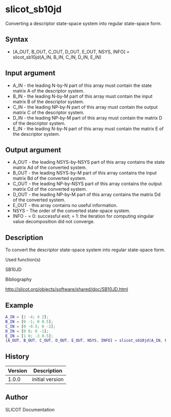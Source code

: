 

# slicot_sb10jd

Converting a descriptor state-space system into regular state-space form.

## Syntax

- [A_OUT, B_OUT, C_OUT, D_OUT, E_OUT, NSYS, INFO] = slicot_sb10jd(A_IN, B_IN, C_IN, D_IN, E_IN)

## Input argument

 - A_IN - the leading N-by-N part of this array must contain the state matrix A of the descriptor system.
 - B_IN - the leading N-by-M part of this array must contain the input matrix B of the descriptor system.
 - C_IN - the leading NP-by-N part of this array must contain the output matrix C of the descriptor system.
 - D_IN - the leading NP-by-M part of this array must contain the matrix D of the descriptor system.
 - E_IN - the leading N-by-N part of this array must contain the matrix E of the descriptor system.

## Output argument

 - A_OUT - the leading NSYS-by-NSYS part of this array contains the state matrix Ad of the converted system.
 - B_OUT - the leading NSYS-by-M part of this array contains the input matrix Bd of the converted system.
 - C_OUT - the leading NP-by-NSYS part of this array contains the output matrix Cd of the converted system.
 - D_OUT - the leading NP-by-M part of this array contains the matrix Dd of the converted system.
 - E_OUT - this array contains no useful information.
 - NSYS - The order of the converted state-space system.
 - INFO - = 0:  successful exit; = 1:  the iteration for computing singular value decomposition did not converge.

## Description


  <p>To convert the descriptor state-space system into regular state-space form.</p>


Used function(s)

SB10JD

Bibliography

http://slicot.org/objects/software/shared/doc/SB10JD.html

## Example

```matlab
A_IN = [2 -4; 4 2];
B_IN = [0 -1; 0 0.5];
C_IN = [0 -0.5; 0 -2];
D_IN = [0 0; 0 -1];
E_IN = [1 0; -3 0.5];
[A_OUT, B_OUT, C_OUT, D_OUT, E_OUT, NSYS, INFO] = slicot_sb10jd(A_IN, B_IN, C_IN, D_IN, E_IN)
```

## History

|Version|Description|
|------|------|
|1.0.0|initial version|


## Author

SLICOT Documentation




